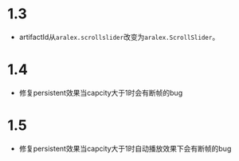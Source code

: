 1.3
===

*   artifactId从`aralex.scrollslider`改变为`aralex.ScrollSlider`。

1.4
===

*   修复persistent效果当capcity大于1时会有断帧的bug

1.5
====

*   修复persistent效果当capcity大于1时自动播放效果下会有断帧的bug
